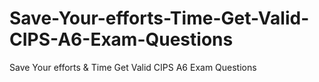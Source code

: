 # Save-Your-efforts-Time-Get-Valid-CIPS-A6-Exam-Questions
Save Your efforts &amp; Time Get Valid CIPS A6 Exam Questions
